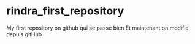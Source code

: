 # rindra_first_repository
My first repository on github qui se passe bien
Et maintenant on modifie depuis gitHub
